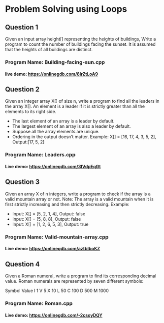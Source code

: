 # Problem Solving using Loops

## Question 1
Given an input array height[] representing the heights of buildings, Write a program to count the number of buildings facing the sunset. It is assumed that the heights of all buildings are distinct.

### Program Name: Building-facing-sun.cpp
#### live demo: https://onlinegdb.com/8lrZtLoA9


## Question 2
Given an integer array X[] of size n, write a program to find all the leaders in the array X[]. An element is a leader if it is strictly greater than all the elements to its right side.
- The last element of an array is a leader by default.
- The largest element of an array is also a leader by default.
- Suppose all the array elements are unique.
- Ordering in the output doesn’t matter.
Example: X[] = [16, 17, 4, 3, 5, 2], Output:[17, 5, 2]

### Program Name: Leaders.cpp
#### Live demo: https://onlinegdb.com/3lVdpEqGt


## Question 3
Given an array X of n integers, write a program to check if the array is a valid mountain array or not. 
Note: The array is a valid mountain when it is first strictly increasing and then strictly decreasing.
Example: 
- Input: X[] = [5, 2, 1, 4], Output: false
- Input: X[] = [5, 8, 8], Output: false
- Input: X[] = [1, 2, 6, 5, 3], Output: true

### Program Name: Valid-mountain-array.cpp
#### Live demo: https://onlinegdb.com/aztbIboKZ

## Question 4
Given a Roman numeral, write a program to find its corresponding decimal value. Roman numerals are represented by seven different symbols:

Symbol       Value
I             1
V             5
X             10
L             50
C             100
D             500
M             1000

### Program Name: Roman.cpp
#### Live demo: https://onlinegdb.com/-2csoyDQY